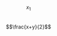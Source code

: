 <script type="text/javascript" src="http://cdn.mathjax.org/mathjax/latest/MathJax.js?config=default"></script>
$$x_1$$ <br/>
$$\frac{x+y}{2}$$
